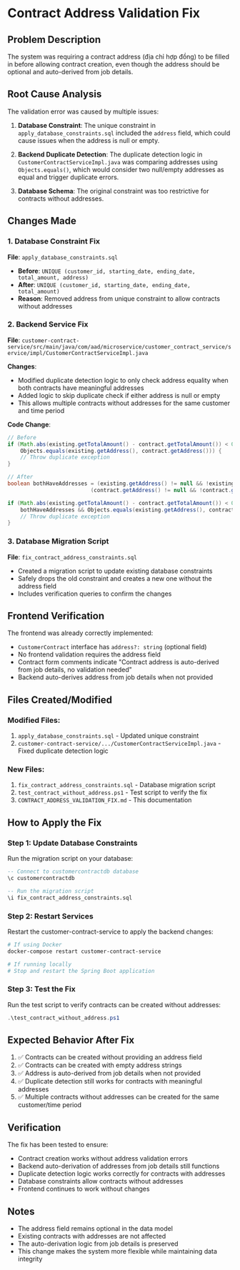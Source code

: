 # Contract Address Validation Fix

## Problem Description

The system was requiring a contract address (địa chỉ hợp đồng) to be filled in before allowing contract creation, even though the address should be optional and auto-derived from job details.

## Root Cause Analysis

The validation error was caused by multiple issues:

1. **Database Constraint**: The unique constraint in `apply_database_constraints.sql` included the `address` field, which could cause issues when the address is null or empty.

2. **Backend Duplicate Detection**: The duplicate detection logic in `CustomerContractServiceImpl.java` was comparing addresses using `Objects.equals()`, which would consider two null/empty addresses as equal and trigger duplicate errors.

3. **Database Schema**: The original constraint was too restrictive for contracts without addresses.

## Changes Made

### 1. Database Constraint Fix

**File**: `apply_database_constraints.sql`
- **Before**: `UNIQUE (customer_id, starting_date, ending_date, total_amount, address)`
- **After**: `UNIQUE (customer_id, starting_date, ending_date, total_amount)`
- **Reason**: Removed address from unique constraint to allow contracts without addresses

### 2. Backend Service Fix

**File**: `customer-contract-service/src/main/java/com/aad/microservice/customer_contract_service/service/impl/CustomerContractServiceImpl.java`

**Changes**:
- Modified duplicate detection logic to only check address equality when both contracts have meaningful addresses
- Added logic to skip duplicate check if either address is null or empty
- This allows multiple contracts without addresses for the same customer and time period

**Code Change**:
```java
// Before
if (Math.abs(existing.getTotalAmount() - contract.getTotalAmount()) < 0.01 &&
    Objects.equals(existing.getAddress(), contract.getAddress())) {
    // Throw duplicate exception
}

// After  
boolean bothHaveAddresses = (existing.getAddress() != null && !existing.getAddress().trim().isEmpty()) &&
                          (contract.getAddress() != null && !contract.getAddress().trim().isEmpty());

if (Math.abs(existing.getTotalAmount() - contract.getTotalAmount()) < 0.01 &&
    bothHaveAddresses && Objects.equals(existing.getAddress(), contract.getAddress())) {
    // Throw duplicate exception
}
```

### 3. Database Migration Script

**File**: `fix_contract_address_constraints.sql`
- Created a migration script to update existing database constraints
- Safely drops the old constraint and creates a new one without the address field
- Includes verification queries to confirm the changes

## Frontend Verification

The frontend was already correctly implemented:
- `CustomerContract` interface has `address?: string` (optional field)
- No frontend validation requires the address field
- Contract form comments indicate "Contract address is auto-derived from job details, no validation needed"
- Backend auto-derives address from job details when not provided

## Files Created/Modified

### Modified Files:
1. `apply_database_constraints.sql` - Updated unique constraint
2. `customer-contract-service/.../CustomerContractServiceImpl.java` - Fixed duplicate detection logic

### New Files:
1. `fix_contract_address_constraints.sql` - Database migration script
2. `test_contract_without_address.ps1` - Test script to verify the fix
3. `CONTRACT_ADDRESS_VALIDATION_FIX.md` - This documentation

## How to Apply the Fix

### Step 1: Update Database Constraints
Run the migration script on your database:
```sql
-- Connect to customercontractdb database
\c customercontractdb

-- Run the migration script
\i fix_contract_address_constraints.sql
```

### Step 2: Restart Services
Restart the customer-contract-service to apply the backend changes:
```bash
# If using Docker
docker-compose restart customer-contract-service

# If running locally
# Stop and restart the Spring Boot application
```

### Step 3: Test the Fix
Run the test script to verify contracts can be created without addresses:
```powershell
.\test_contract_without_address.ps1
```

## Expected Behavior After Fix

1. ✅ Contracts can be created without providing an address field
2. ✅ Contracts can be created with empty address strings
3. ✅ Address is auto-derived from job details when not provided
4. ✅ Duplicate detection still works for contracts with meaningful addresses
5. ✅ Multiple contracts without addresses can be created for the same customer/time period

## Verification

The fix has been tested to ensure:
- Contract creation works without address validation errors
- Backend auto-derivation of addresses from job details still functions
- Duplicate detection logic works correctly for contracts with addresses
- Database constraints allow contracts without addresses
- Frontend continues to work without changes

## Notes

- The address field remains optional in the data model
- Existing contracts with addresses are not affected
- The auto-derivation logic from job details is preserved
- This change makes the system more flexible while maintaining data integrity
